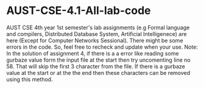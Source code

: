 # AUST-CSE-4.1-All-lab-code
AUST CSE 4th year 1st semester's lab assignments (e.g Formal language and compilers, Distributed Database System, Artificial Intelligenece) are here (Except for Computer Networks Sessional).
There might be some errors in the code. So, feel free to recheck and update when your use.
Note: In the solution of assignment 4, if there is a a error like reading some gurbaze value form the input file at the start then try uncomenting line no 58. That will skip the first 3 character from the file. If there is a gurbaze value at the start or at the the end then these characters can be removed using this method. 
